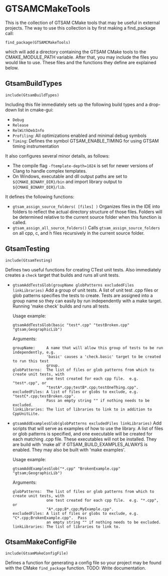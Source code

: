 # GTSAMCMakeTools

This is the collection of GTSAM CMake tools that may be useful in external projects.  The way to use this collection is by first making a find_package call:

    find_package(GTSAMCMakeTools)

which will add a directory containing the GTSAM CMake tools to the CMAKE_MODULE_PATH variable.  After that, you may include the files you would like to use.  These files and the functions they define are explained below.

## GtsamBuildTypes

    include(GtsamBuildTypes)

Including this file immediately sets up the following build types and a drop-down list in cmake-gui:

*   `Debug`
*   `Release`
*   `RelWithDebInfo`
*   `Profiling`: All optimizations enabled and minimal debug symbols
*   `Timing`: Defines the symbol GTSAM_ENABLE_TIMING for using GTSAM timing instrumentation

It also configures several minor details, as follows:

*   The compile flag `-ftemplate-depth=1024` is set for newer versions of Clang to handle complex templates.
*   On Windows, executable and dll output paths are set to `${CMAKE_BINARY_DIR}/bin` and import library output to `${CMAKE_BINARY_DIR}/lib`.

It defines the following functions:

*   `gtsam_assign_source_folders( [files] )` Organizes files in the IDE into folders to reflect the actual directory structure of those files.  Folders will be determined relative to the current source folder when this function is called.
*   `gtsam_assign_all_source_folders()` Calls `gtsam_assign_source_folders` on all cpp, c, and h files recursively in the current source folder.

## GtsamTesting

    include(GtsamTesting)

Defines two useful functions for creating CTest unit tests.  Also immediately creates a `check` target that builds and runs all unit tests.

*   `gtsamAddTestsGlob(groupName globPatterns excludedFiles linkLibraries)` Add a group of unit tests.  A list of unit test .cpp files or glob patterns specifies the tests to create.  Tests are assigned into a group name so they can easily by run independently with a make target.  Running 'make check' builds and runs all tests.

    Usage example:
    
        gtsamAddTestsGlob(basic "test*.cpp" "testBroken.cpp" "gtsam;GeographicLib")

    Arguments:
    
        groupName:     A name that will allow this group of tests to be run independently, e.g.
                       'basic' causes a 'check.basic' target to be created to run this test
                       group.
        globPatterns:  The list of files or glob patterns from which to create unit tests, with
                       one test created for each cpp file.  e.g. "test*.cpp", or
                       "testA*.cpp;testB*.cpp;testOneThing.cpp".
        excludedFiles: A list of files or globs to exclude, e.g. "testC*.cpp;testBroken.cpp".
                       Pass an empty string "" if nothing needs to be excluded.
        linkLibraries: The list of libraries to link to in addition to CppUnitLite.
        
*   `gtsamAddExamplesGlob(globPatterns excludedFiles linkLibraries)` Add scripts that will serve as examples of how to use the library.  A list of files or glob patterns is specified, and one executable will be created for each matching .cpp file.  These executables will not be installed.  They are build with 'make all' if GTSAM_BUILD_EXAMPLES_ALWAYS is enabled.  They may also be built with 'make examples'.

    Usage example:

        gtsamAddExamplesGlob("*.cpp" "BrokenExample.cpp" "gtsam;GeographicLib")

    Arguments:

        globPatterns:  The list of files or glob patterns from which to create unit tests, with
                       one test created for each cpp file.  e.g. "*.cpp", or
                       "A*.cpp;B*.cpp;MyExample.cpp".
        excludedFiles: A list of files or globs to exclude, e.g. "C*.cpp;BrokenExample.cpp".  Pass
                       an empty string "" if nothing needs to be excluded.
        linkLibraries: The list of libraries to link to.

## GtsamMakeConfigFile

    include(GtsamMakeConfigFile)
     
Defines a function for generating a config file so your project may be found with the CMake `find_package` function.  TODO: Write documentation.